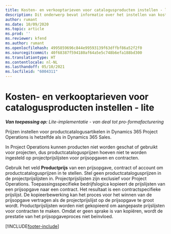```yaml
---
title: Kosten- en verkooptarieven voor catalogusproducten instellen - lite
description: Dit onderwerp bevat informatie over het instellen van kosten en verkooptarieven voor artikelen in een productcatalogus.
author: rumant
ms.date: 10/09/2020
ms.topic: article
ms.prod: ''
ms.reviewer: kfend
ms.author: rumant
ms.openlocfilehash: 4995859696c844e99593139f63dffbf86a52f2f0
ms.sourcegitcommit: 40f68387f594180af64a5e5c748b6efa188bd300
ms.translationtype: HT
ms.contentlocale: nl-NL
ms.lasthandoff: 05/10/2021
ms.locfileid: "6004311"
---
```

# <a name="set-up-cost-and-sales-rates-for-catalog-products---lite"></a>Kosten- en verkooptarieven voor catalogusproducten instellen - lite

_**Van toepassing op:** Lite-implementatie - van deal tot pro-formafacturering_


Prijzen instellen voor productcatalogusartikelen in Dynamics 365 Project Operations is hetzelfde als in Dynamics 365 Sales.

In Project Operations kunnen producten niet worden geschat of gebruikt voor projecten, dus productcatalogusprijzen hoeven niet te worden ingesteld op projectprijslijsten voor prijsopgaven en contracten.

Gebruik het veld **Productprijs** van een prijsopgave, contract of account om productcatalogusprijzen in te stellen. Stel geen productcatalogusprijzen in de projectprijslijsten in. Projectprijslijsten zijn exclusief voor Project Operations. Toepassingsspecifieke bedrijfslogica kopieert de prijslijsten van een prijsopgave naar een contract. Het resultaat is een contractspecifieke prijslijst. De kopieerbewerking kan het proces voor het winnen van de prijsopgave vertragen als de projectprijslijst op de prijsopgave te groot wordt. Productprijslijsten worden niet gekopieerd om aangepaste prijslijsten voor contracten te maken. Omdat er geen sprake is van kopiëren, wordt de prestatie van het prijsopgaveproces niet beïnvloed.


[!INCLUDE[footer-include](../../includes/footer-banner.md)]